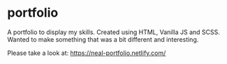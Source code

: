 # portfolio

A portfolio to display my skills. Created using HTML, Vanilla JS and SCSS.
Wanted to make something that was a bit different and interesting.

Please take a look at: https://neal-portfolio.netlify.com/
